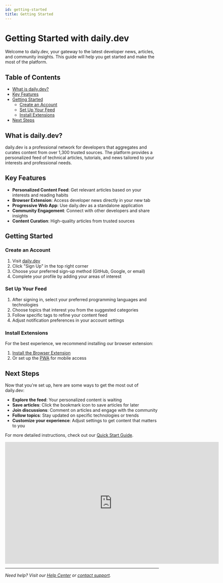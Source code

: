 ```yaml
---
id: getting-started
title: Getting Started
---
```


# Getting Started with daily.dev

Welcome to daily.dev, your gateway to the latest developer news, articles, and community insights. This guide will help you get started and make the most of the platform.

## Table of Contents
- [What is daily.dev?](#what-is-dailydev)
- [Key Features](#key-features)
- [Getting Started](#getting-started)
  - [Create an Account](#create-an-account)
  - [Set Up Your Feed](#set-up-your-feed)
  - [Install Extensions](#install-extensions)
- [Next Steps](#next-steps)

## What is daily.dev?

daily.dev is a professional network for developers that aggregates and curates content from over 1,300 trusted sources. The platform provides a personalized feed of technical articles, tutorials, and news tailored to your interests and professional needs.

## Key Features

- **Personalized Content Feed**: Get relevant articles based on your interests and reading habits
- **Browser Extension**: Access developer news directly in your new tab
- **Progressive Web App**: Use daily.dev as a standalone application
- **Community Engagement**: Connect with other developers and share insights
- **Content Curation**: High-quality articles from trusted sources

## Getting Started

### Create an Account
1. Visit [daily.dev](https://daily.dev)
2. Click "Sign Up" in the top right corner
3. Choose your preferred sign-up method (GitHub, Google, or email)
4. Complete your profile by adding your areas of interest

### Set Up Your Feed
1. After signing in, select your preferred programming languages and technologies
2. Choose topics that interest you from the suggested categories
3. Follow specific tags to refine your content feed
4. Adjust notification preferences in your account settings

### Install Extensions
For the best experience, we recommend installing our browser extension:

1. [Install the Browser Extension](guides/browser-extension-installation-guide)
2. Or set up the [PWA](guides/pwa-installation-guide) for mobile access

## Next Steps

Now that you're set up, here are some ways to get the most out of daily.dev:

- **Explore the feed**: Your personalized content is waiting
- **Save articles**: Click the bookmark icon to save articles for later
- **Join discussions**: Comment on articles and engage with the community
- **Follow topics**: Stay updated on specific technologies or trends
- **Customize your experience**: Adjust settings to get content that matters to you

For more detailed instructions, check out our [Quick Start Guide](guides/quick-start-guide).

<iframe width="700" height="400" src="https://www.youtube.com/embed/igZCEr3HwCg" frameborder="0" allow="accelerometer; autoplay; encrypted-media; gyroscope; picture-in-picture" allowfullscreen title="Introduction to daily.dev"></iframe>

---
*Need help? Visit our [Help Center](https://daily.dev/help) or [contact support](mailto:support@daily.dev).*
